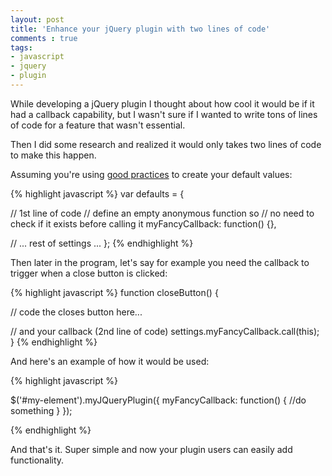 ```yaml
---
layout: post
title: 'Enhance your jQuery plugin with two lines of code'
comments : true
tags:
- javascript
- jquery
- plugin
---
```


While developing a jQuery plugin I thought about how cool it would be if it had a callback capability, but I wasn't sure if I wanted to write tons of lines of code for a feature that wasn't essential.

Then I did some research and realized it would only takes two lines of code to make this happen.

Assuming you're using [good practices](http://www.codereadability.com/what-are-javascript-options-objects/#settingdefaultvalues) to create your default values:

{% highlight javascript %}
var defaults = {

  // 1st line of code
  // define an empty anonymous function so
  // no need to check if it exists before calling it
  myFancyCallback: function() {},

  // ... rest of settings ...
};
{% endhighlight %}

Then later in the program, let's say for example you need the callback to trigger when a close button is clicked:

{% highlight javascript %}
function closeButton() {

  // code the closes button here...

  // and your callback (2nd line of code)
  settings.myFancyCallback.call(this);
}
{% endhighlight %}

And here's an example of how it would be used:

{% highlight javascript %}

$('#my-element').myJQueryPlugin({
  myFancyCallback: function() {
    //do something
  }
});

{% endhighlight %}

And that's it. Super simple and now your plugin users can easily add functionality.
